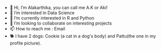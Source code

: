 - 👋 Hi, I’m Alakarthika, you can call me A.K or Aki!
- 👀 I’m interested in Data Science
- 🌱 I’m currently interested in R and Python
- 💞️ I’m looking to collaborate on interesting projects
- 📫 How to reach me : Email
- 🐕 I have 2 dogs: Cookie (a cat in a dog's body) and Pattu(the one in my profile picture). 

<!---
aki-au/aki-au is a ✨ special ✨ repository because its `README.md` (this file) appears on your GitHub profile.
You can click the Preview link to take a look at your changes.
--->
